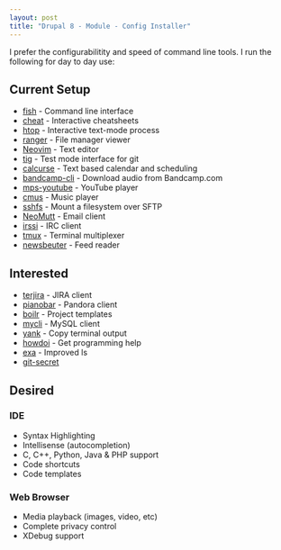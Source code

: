 ```yaml
---
layout: post
title: "Drupal 8 - Module - Config Installer"
---
```

I prefer the configurabilitity and speed of command line tools. I run the
following for day to day use:

## Current Setup

* [fish](https://github.com/fish-shell/fish-shell) - Command line interface
* [cheat](https://github.com/chrisallenlane/cheat) - Interactive cheatsheets
* [htop](https://github.com/hishamhm/htop) - Interactive text-mode process
* [ranger](https://github.com/ranger/ranger) - File manager
  viewer
* [Neovim](https://github.com/neovim/neovim) - Text editor
* [tig](https://github.com/jonas/tig) - Test mode interface for git
* [calcurse](https://github.com/lfos/calcurse) - Text based calendar and
  scheduling
* [bandcamp-cli](https://github.com/iheanyi/bandcamp-dl) - Download audio from
  Bandcamp.com
* [mps-youtube](https://github.com/mps-youtube/mps-youtube) - YouTube player
* [cmus](https://github.com/cmus/cmus) - Music player
* [sshfs](https://github.com/libfuse/sshfs) - Mount a filesystem over SFTP
* [NeoMutt](https://github.com/neomutt/neomutt) - Email client
* [irssi](https://github.com/irssi/irssi) - IRC client
* [tmux](https://github.com/tmux/tmux) - Terminal multiplexer
* [newsbeuter](https://github.com/akrennmair/newsbeuter) - Feed reader

## Interested

* [terjira](https://github.com/keepcosmos/terjira) - JIRA client
* [pianobar](https://github.com/PromyLOPh/pianobar) - Pandora client
* [boilr](https://github.com/tmrts/boilr) - Project templates
* [mycli](https://github.com/dbcli/mycli) - MySQL client
* [yank](https://github.com/mptre/yank) - Copy terminal output
* [howdoi](https://github.com/gleitz/howdoi) - Get programming help
* [exa](https://github.com/ogham/exa) - Improved ls
* [git-secret](https://github.com/sobolevn/git-secret)

## Desired

### IDE

* Syntax Highlighting
* Intellisense (autocompletion)
* C, C++, Python, Java & PHP support
* Code shortcuts
* Code templates

### Web Browser

* Media playback (images, video, etc)
* Complete privacy control
* XDebug support
